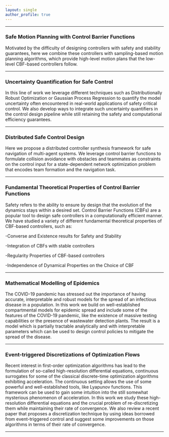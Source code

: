```yaml
---
layout: single
author_profile: true
---      
```


---
### Safe Motion Planning with Control Barrier Functions

Motivated by the difficulty of designing controllers with safety and stability guarantees, here we combine these controllers with sampling-based motion planning algorithms, 
which provide high-level motion plans that the low-level CBF-based controllers follow.

---
### Uncertainty Quantification for Safe Control

In this line of work we leverage different techniques such as Distributionally Robust Optimization or Gaussian Process Regression to quantify the model uncertainty often encountered in real-world applications of safety critical control. 
We also develop ways to integrate such uncertainty quantifiers in the control design pipeline while still retaining the safety and computational efficiency guarantees.

---
### Distributed Safe Control Design

Here we propose a distributed controller synthesis framework for safe navigation of multi-agent systems.
We leverage control barrier functions to formulate collision avoidance with obstacles and teammates as constraints on the
control input for a state-dependent network optimization problem
that encodes team formation and the navigation task.

---

### Fundamental Theoretical Properties of Control Barrier Functions

Safety refers to the ability to ensure by design that the evolution of the dynamics stays within a desired set. Control Barrier Functions (CBFs) are a popular tool to design safe controllers in a computationally efficient manner. 
We have studied a variety of different fundamental theoretical properties of CBF-based controllers, such as:

-Converse and Existence results for Safety and Stability

-Integration of CBFs with stable controllers

-Regularity Properties of CBF-based controllers

-Independence of Dynamical Properties on the Choice of CBF

---

### Mathematical Modelling of Epidemics

The COVID-19 pandemic has stressed out the importance of having accurate, interpretable and robust models for the spread of an infectious disease in a population. In this work we build on well-established compartmental models for epidemic spread and include some of the features of the COVID-19 pandemic, like the existence of massive testing capabilities or the presence of wastewater detection plants. The result is a model which is partially tractable analytically and with interpretable parameters which can be used to design control policies to mitigate the spread of the disease. 

---

### Event-triggered Discretizations of Optimization Flows

Recent interest in first-order optimization algorithms has lead to the formulation of so-called high-resolution differential equations, continuous surrogates for some of the classical discrete-time optimization algorithms exhibiting acceleration. The continuous setting allows the use of some powerful and well-established tools, like Lyapunov functions. This framework can be used to gain some intuition into the still somewhat mysterious phenomenon of acceleration. In this work we study these high-resolution differential equations and the crucial problem of re-discretizing them while maintaining their rate of convergence. We also review a recent paper that proposes a discretization technique by using ideas borrowed from event-triggered control and suggest some improvements on those algorithms in terms of their rate of convergence. 

---

